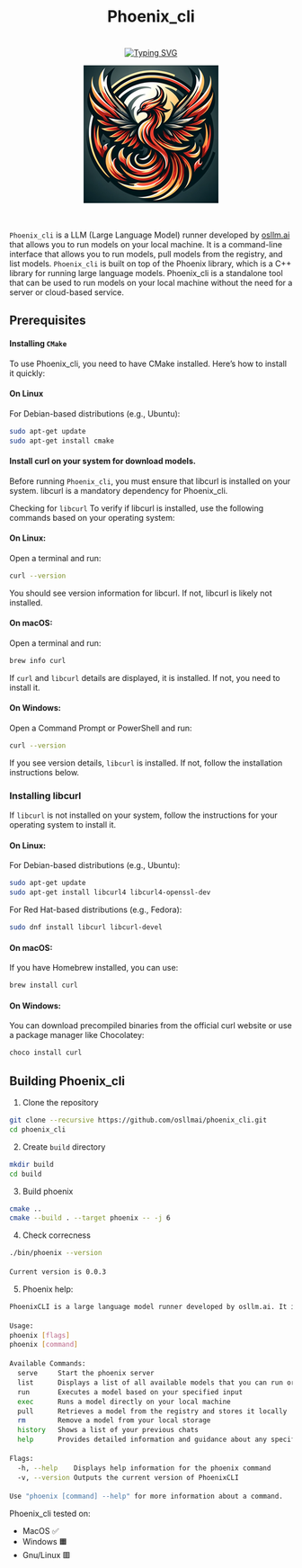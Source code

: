 <p align="center">

<div style="position: relative; width: 100%; text-align: center;">
    <h1>Phoenix_cli</h1>
    <a href="https://github.com/osllmai/phoenix_cli">
        <img src="https://readme-typing-svg.demolab.com?font=Georgia&size=16&duration=3000&pause=500&multiline=true&width=700&height=100&lines=Phoenix_cli;LLM+Runner+for+Local+Execution+%7C+Open+Source;Copyright+©️+OSLLAM.ai" alt="Typing SVG" style="margin-top: 20px;"/>
    </a>
</div>

<p align="center">
  <img src="./docs/image/Phoenix2.png" alt="Phoenix2">
</p>
</br>

`Phoenix_cli` is a LLM (Large Language Model) runner developed by [osllm.ai](https://osllm.ai) that allows you to run models on your local machine. It is a command-line interface that allows you to run models, pull models from the registry, and list models. `Phoenix_cli` is built on top of the Phoenix library, which is a C++ library for running large language models. Phoenix_cli is a standalone tool that can be used to run models on your local machine without the need for a server or cloud-based service.

## Prerequisites

#### Installing `CMake`

To use Phoenix_cli, you need to have CMake installed. Here’s how to install it quickly:

#### On Linux

For Debian-based distributions (e.g., Ubuntu):

```sh
sudo apt-get update
sudo apt-get install cmake
```

#### Install **curl** on your system for download models.

Before running `Phoenix_cli`, you must ensure that libcurl is installed on your system. libcurl is a mandatory dependency for Phoenix_cli.

Checking for `libcurl`
To verify if libcurl is installed, use the following commands based on your operating system:

#### On Linux:

Open a terminal and run:

```bash
curl --version
```

You should see version information for libcurl. If not, libcurl is likely not installed.

#### On macOS:

Open a terminal and run:

```bash
brew info curl
```

If `curl` and `libcurl` details are displayed, it is installed. If not, you need to install it.

#### On Windows:

Open a Command Prompt or PowerShell and run:

```sh
curl --version
```

If you see version details, `libcurl` is installed. If not, follow the installation instructions below.

### Installing libcurl

If `libcurl` is not installed on your system, follow the instructions for your operating system to install it.

#### On Linux:

For Debian-based distributions (e.g., Ubuntu):

```bash
sudo apt-get update
sudo apt-get install libcurl4 libcurl4-openssl-dev
```

For Red Hat-based distributions (e.g., Fedora):

```bash
sudo dnf install libcurl libcurl-devel
```

#### On macOS:

If you have Homebrew installed, you can use:

```bash
brew install curl
```

#### On Windows:

You can download precompiled binaries from the official curl website or use a package manager like Chocolatey:

```bash
choco install curl
```

## Building Phoenix_cli

1. Clone the repository

```bash
git clone --recursive https://github.com/osllmai/phoenix_cli.git
cd phoenix_cli
```

2. Create `build` directory

```bash
mkdir build
cd build
```

3. Build phoenix

```bash
cmake ..
cmake --build . --target phoenix -- -j 6
```

4. Check correcness

```sh
./bin/phoenix --version

Current version is 0.0.3
```

5. Phoenix help:

```sh
PhoenixCLI is a large language model runner developed by osllm.ai. It is open-source software that you can use freely to run and manage large language models.

Usage:
phoenix [flags]
phoenix [command]

Available Commands:
  serve		Start the phoenix server
  list		Displays a list of all available models that you can run or manage
  run		Executes a model based on your specified input
  exec		Runs a model directly on your local machine
  pull		Retrieves a model from the registry and stores it locally
  rm		Remove a model from your local storage
  history	Shows a list of your previous chats
  help		Provides detailed information and guidance about any specific command

Flags:
  -h, --help	Displays help information for the phoenix command
  -v, --version	Outputs the current version of PhoenixCLI

Use "phoenix [command] --help" for more information about a command.
```

Phoenix_cli tested on:

- MacOS ✅
- Windows 🟧
- Gnu/Linux 🟥
